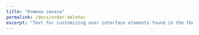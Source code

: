 ```yaml
---
title: "Отмена заказа"
permalink: /docs/order-delete/
excerpt: "Text for customizing user interface elements found in the theme."
---
```

